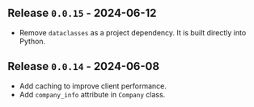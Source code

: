## Release `0.0.15` - 2024-06-12
* Remove `dataclasses` as a project dependency.  It is built directly into Python.

## Release `0.0.14` - 2024-06-08
* Add caching to improve client performance.
* Add `company_info` attribute in `Company` class.
